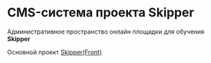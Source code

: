 # CMS-система проекта Skipper
Административное пространство онлайн площадки для обучения **Skipper**

Основной проект [Skipper(Front)](https://github.com/ajiiga/skipper) 

